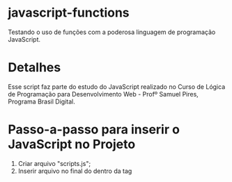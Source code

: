 # javascript-functions
Testando o uso de funções com a poderosa linguagem de programação JavaScript.

# Detalhes
Esse script faz parte do estudo do JavaScript realizado no Curso de Lógica de Programação para Desenvolvimento Web - Profº Samuel Pires, Programa Brasil Digital.

# Passo-a-passo para inserir o JavaScript no Projeto
1. Criar arquivo "scripts.js";
2. Inserir arquivo no final do <body> dentro da tag <script>;
3. Inserir a chamada da função dentro do botão; 
